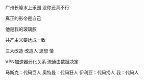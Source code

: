 广州长隆水上乐园 没你还真不行

真正的影帝是自己

他是我的玻璃胶

共产主义要达成一致

三大改造 改造人 思想 情

VPN加速器弱化关系 流通由数据决定

马斯克：代码巨人 奥特曼：代码狂人 伊利亚：代码捞人 我：代码人